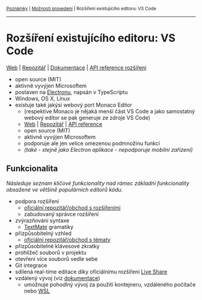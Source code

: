 <sub>[Poznámky](../README.md)
| [Možnosti provedení](README.md)
| Rozšíření existujícího editoru: VS Code
<sub>

---

# Rozšíření existujícího editoru: VS Code

[Web](https://code.visualstudio.com)
| [Repozitář](https://github.com/Microsoft/vscode)
| [Dokumentace](https://code.visualstudio.com/docs)
| [API reference rozšíření](https://code.visualstudio.com/api)

- open source (MIT)
- aktivně vyvýjen Microsoftem
- postaven na [Electronu](electron.md), napsán v TypeScriptu
- Windows, OS X, Linux
- existuje také jakýsi webový port Monaco Editor
    - (respektive Monaco je nějaká menší část VS Code a jako samostatný webový
        editor se pak generuje ze zdroje VS Code)
    - [Web](https://microsoft.github.io/monaco-editor/)
        | [Repozitář](https://github.com/Microsoft/monaco-editor)
        | [API reference](
        https://microsoft.github.io/monaco-editor/api/index.html)
    - open source (MIT)
    - aktivně vyvýjen Microsoftem
    - podporuje ale jen velice omezenou podmnožinu funkcí
    - *(také - stejně jako Electron aplikace - nepodporuje mobilní zařízení)*

## Funkcionalita

*Následuje seznam klíčové funkcionality nad rámec základní funkcionality
obsažené ve většině populárních editorů kódu.*

- podpora rozšíření
    - [oficiální repozitář/obchod s rozšířeními](
        https://marketplace.visualstudio.com/vscode)
    - zabudovaný správce rozšíření
- zvýrazňování syntaxe
    - [TextMate](https://macromates.com/manual/en/language_grammars) gramatiky
- přizpůsobitelný vzhled
    - [oficiální repozitář/obchod s tématy](
        https://marketplace.visualstudio.com/vscode)
- přizpůsobitelné klávesové zkratky
- prohlížeč souborů v projektu
- otevření více souborů vedle sebe
- Git integrace
- sdílená real-time editace díky oficiálnímu rozšíření [Live Share](
    https://marketplace.visualstudio.com/items?itemName=MS-vsliveshare.vsliveshare)
- vzdálený vývoj (viz [dokumentace](
    https://code.visualstudio.com/docs/remote/remote-overview))
    - umožnuje pohodlný vývoj za použití kontejneru, vzdáleného počítače nebo
        [WSL](https://docs.microsoft.com/cs-cz/windows/wsl/)
